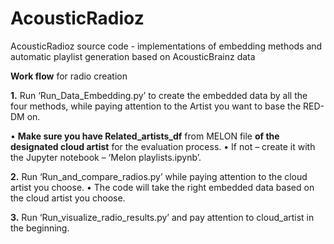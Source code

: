 # AcousticRadioz
AcousticRadioz source code - implementations of embedding methods and automatic playlist generation based on AcousticBrainz data

**Work flow** for radio creation

**1.**	Run ‘Run_Data_Embedding.py’ to create the embedded data by all the four methods, while paying attention to the Artist you want to base the RED-DM on. 

•	**Make sure you have Related_artists_df** from MELON file **of the designated cloud artist** for the evaluation process.
•	If not – create it with the Jupyter notebook – ‘Melon playlists.ipynb’. 

**2.**	Run ‘Run_and_compare_radios.py’ while paying attention to the cloud artist you choose. 
•	The code will take the right embedded data based on the cloud artist you choose. 

**3.**	Run ‘Run_visualize_radio_results.py’ and pay attention to cloud_artist in the beginning. 
